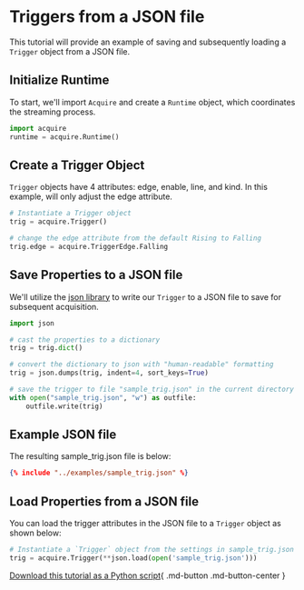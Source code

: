 # Triggers from a JSON file

This tutorial will provide an example of saving and subsequently loading a `Trigger` object from a JSON file.

## Initialize Runtime

To start, we'll import `Acquire` and create a `Runtime` object, which coordinates the streaming process.

```python
import acquire
runtime = acquire.Runtime()
```

## Create a Trigger Object

`Trigger` objects have 4 attributes: edge, enable, line, and kind. In this example, will only adjust the edge attribute.

```python
# Instantiate a Trigger object
trig = acquire.Trigger()

# change the edge attribute from the default Rising to Falling
trig.edge = acquire.TriggerEdge.Falling
```

## Save Properties to a JSON file
We'll utilize the [json library](https://docs.python.org/3/library/json.html#) to write our `Trigger` to a JSON file to save for subsequent acquisition.

```python
import json

# cast the properties to a dictionary
trig = trig.dict()

# convert the dictionary to json with "human-readable" formatting
trig = json.dumps(trig, indent=4, sort_keys=True)

# save the trigger to file "sample_trig.json" in the current directory
with open("sample_trig.json", "w") as outfile:
    outfile.write(trig)
```

## Example JSON file
The resulting sample_trig.json file is below:

~~~json
{% include "../examples/sample_trig.json" %}
~~~

## Load Properties from a JSON file
You can load the trigger attributes in the JSON file to a `Trigger` object as shown below:

```python
# Instantiate a `Trigger` object from the settings in sample_trig.json
trig = acquire.Trigger(**json.load(open('sample_trig.json')))
```

[Download this tutorial as a Python script](trig_json.py){ .md-button .md-button-center }
